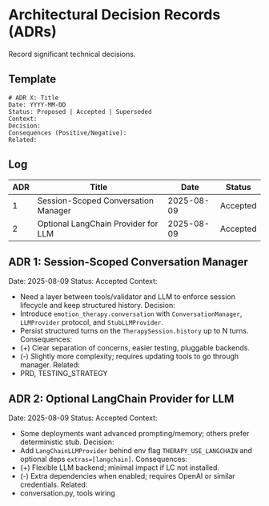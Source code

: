 # Architectural Decision Records (ADRs)

Record significant technical decisions.

## Template
```
# ADR X: Title
Date: YYYY-MM-DD
Status: Proposed | Accepted | Superseded
Context:
Decision:
Consequences (Positive/Negative):
Related:
```

## Log
| ADR | Title | Date | Status |
|-----|-------|------|--------|
| 1 | Session-Scoped Conversation Manager | 2025-08-09 | Accepted |
| 2 | Optional LangChain Provider for LLM | 2025-08-09 | Accepted |

## ADR 1: Session-Scoped Conversation Manager
Date: 2025-08-09
Status: Accepted
Context:
- Need a layer between tools/validator and LLM to enforce session lifecycle and keep structured history.
Decision:
- Introduce `emotion_therapy.conversation` with `ConversationManager`, `LLMProvider` protocol, and `StubLLMProvider`.
- Persist structured turns on the `TherapySession.history` up to N turns.
Consequences:
- (+) Clear separation of concerns, easier testing, pluggable backends.
- (-) Slightly more complexity; requires updating tools to go through manager.
Related:
- PRD, TESTING_STRATEGY

## ADR 2: Optional LangChain Provider for LLM
Date: 2025-08-09
Status: Accepted
Context:
- Some deployments want advanced prompting/memory; others prefer deterministic stub.
Decision:
- Add `LangChainLLMProvider` behind env flag `THERAPY_USE_LANGCHAIN` and optional deps `extras=[langchain]`.
Consequences:
- (+) Flexible LLM backend; minimal impact if LC not installed.
- (-) Extra dependencies when enabled; requires OpenAI or similar credentials.
Related:
- conversation.py, tools wiring
